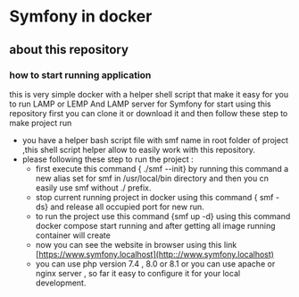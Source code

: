 # Symfony in docker

## about this repository

### how to start running application

this is very simple docker with a helper shell script that make it easy for you to run LAMP or LEMP And LAMP server for Symfony
for start using this repository first you can clone it or download it and then follow these step to make project run

- you have a helper bash script file with smf name in root folder of project ,this shell script helper allow to easily work with this repository.
- please following these step to run the project :
  - first execute this command { ./smf --init} by running this command a new alias set for smf in /usr/local/bin directory and then you cn easily use smf without ./ prefix.
  - stop current running project in docker using this command { smf -ds}  and release all occupied port for new run.
  - to run the project use this command {smf up -d} using this command docker compose start running and after getting all image running container will create
  - now you can see the website in browser using this link [https://www.symfony.localhost](http:://www.symfony.localhost)
  - you can use php version 7.4 , 8.0 or 8.1 or you can use apache or nginx server , so far it easy to configure it for your local development.